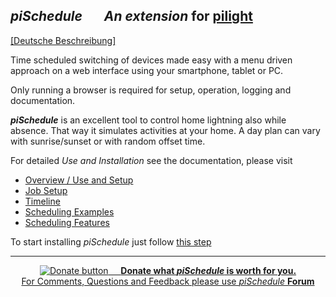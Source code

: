 ## *piSchedule*   &nbsp;&nbsp;&nbsp;&nbsp;&nbsp; *An extension* for __[pilight](http://www.pilight.org/)__

<a href="https://neandr.github.io/piSchedule/index.html">[Deutsche Beschreibung]</a></small></h2>

Time scheduled switching of devices made easy with a menu driven approach on a web interface using your smartphone, tablet or PC. 

Only running a browser is required for setup, operation, logging and documentation. 

***piSchedule*** is an excellent tool to control home lightning also while absence. That way it simulates activities at your home. A day plan can vary with sunrise/sunset or with random offset time.

For detailed *Use and Installation* see the documentation, please visit     

 * [Overview / Use and Setup](https://neandr.github.io/piSchedule/en.overview75.html)
 * [Job Setup](https://neandr.github.io/piSchedule/en.scheduleEdit.html)
 * [Timeline](https://neandr.github.io/piSchedule/en.timeline.html)
 * [Scheduling Examples](https://neandr.github.io/piSchedule/en.scheduleExamples.html)
 * [Scheduling Features](https://neandr.github.io/piSchedule/en.scheduleFeatures.html)

To start installing *piSchedule* just follow [this step](https://neandr.github.io/piSchedule/en.schedule7Setup.html)
<br/>
<hr>
<p align='center' id="$$$donationEN" style="display:block">
<a href='https://www.paypal.com/cgi-bin/webscr?cmd=_s-xclick&amp;hosted_button_id=N3HLSJP5CVLSS'
title='Thanks for your donation for piScheduler and using Paypal'> 
<img alt='Donate button' src='https://neandr.github.io/piSchedule/pic.Donate-40g.png' />
&nbsp; &nbsp; <b>Donate what <i>piSchedule</i> is worth for you.</b> </a>
<br>
<a href="https://groups.google.com/forum/#!forum/piSchedule7">For Comments, Questions and Feedback please use <i>piSchedule</i>  <strong>Forum</strong></a>
</p>
